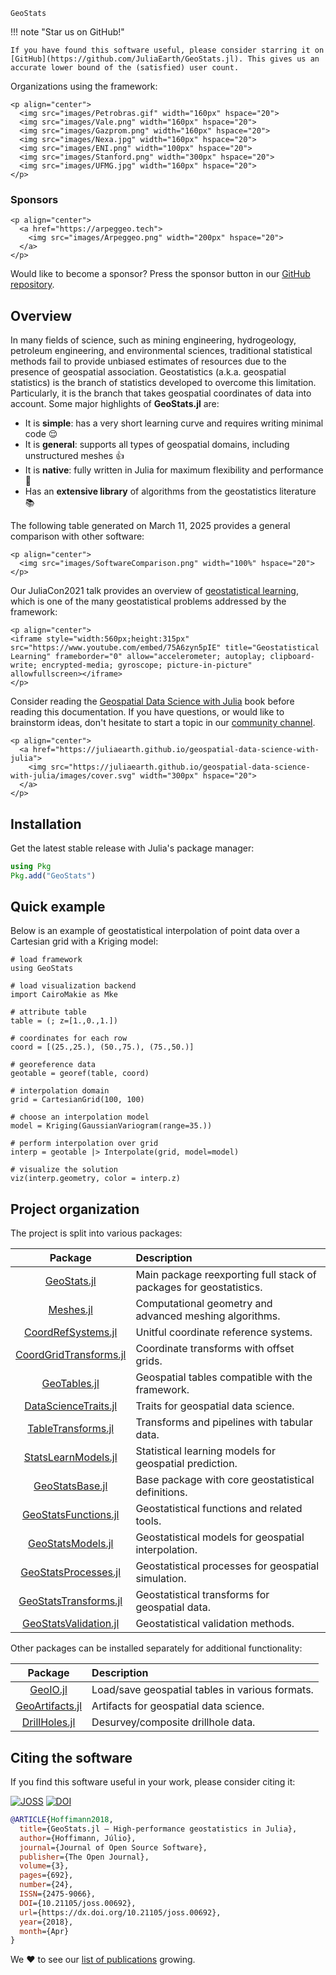 ```@docs
GeoStats
```

!!! note "Star us on GitHub!"

    If you have found this software useful, please consider starring it on
    [GitHub](https://github.com/JuliaEarth/GeoStats.jl). This gives us an
    accurate lower bound of the (satisfied) user count.

Organizations using the framework:

```@raw html
<p align="center">
  <img src="images/Petrobras.gif" width="160px" hspace="20">
  <img src="images/Vale.png" width="160px" hspace="20">
  <img src="images/Gazprom.png" width="160px" hspace="20">
  <img src="images/Nexa.jpg" width="160px" hspace="20">
  <img src="images/ENI.png" width="100px" hspace="20">
  <img src="images/Stanford.png" width="300px" hspace="20">
  <img src="images/UFMG.jpg" width="160px" hspace="20">
</p>
```

### Sponsors

```@raw html
<p align="center">
  <a href="https://arpeggeo.tech">
    <img src="images/Arpeggeo.png" width="200px" hspace="20">
  </a>
</p>
```

Would like to become a sponsor? Press the sponsor button in our
[GitHub repository](https://github.com/JuliaEarth/GeoStats.jl).

## Overview

In many fields of science, such as mining engineering, hydrogeology, petroleum
engineering, and environmental sciences, traditional statistical methods fail
to provide unbiased estimates of resources due to the presence of geospatial
association. Geostatistics (a.k.a. geospatial statistics) is the branch of
statistics developed to overcome this limitation. Particularly, it is the
branch that takes geospatial coordinates of data into account. Some major
highlights of **GeoStats.jl** are:

- It is **simple**: has a very short learning curve and requires writing minimal code 😌
- It is **general**: supports all types of geospatial domains, including unstructured meshes 👍
- It is **native**: fully written in Julia for maximum flexibility and performance 🚀
- Has an **extensive library** of algorithms from the geostatistics literature 📚

The following table generated on March 11, 2025 provides a
general comparison with other software:

```@raw html
<p align="center">
  <img src="images/SoftwareComparison.png" width="100%" hspace="20">
</p>
```

Our JuliaCon2021 talk provides an overview of
[geostatistical learning](https://www.frontiersin.org/journals/applied-mathematics-and-statistics/articles/10.3389/fams.2021.689393/full),
which is one of the many geostatistical problems addressed
by the framework:

```@raw html
<p align="center">
<iframe style="width:560px;height:315px" src="https://www.youtube.com/embed/75A6zyn5pIE" title="Geostatistical Learning" frameborder="0" allow="accelerometer; autoplay; clipboard-write; encrypted-media; gyroscope; picture-in-picture" allowfullscreen></iframe>
</p>
```

Consider reading the [Geospatial Data Science with Julia](https://juliaearth.github.io/geospatial-data-science-with-julia)
book before reading this documentation. If you have questions, or would
like to brainstorm ideas, don't hesitate to start a topic in our
[community channel](about/community.md).

```@raw html
<p align="center">
  <a href="https://juliaearth.github.io/geospatial-data-science-with-julia">
    <img src="https://juliaearth.github.io/geospatial-data-science-with-julia/images/cover.svg" width="300px" hspace="20">
  </a>
</p>
```

## Installation

Get the latest stable release with Julia's package manager:

```julia
using Pkg
Pkg.add("GeoStats")
```

## Quick example

Below is an example of geostatistical interpolation of point data
over a Cartesian grid with a Kriging model:

```@example overview
# load framework
using GeoStats

# load visualization backend
import CairoMakie as Mke

# attribute table
table = (; z=[1.,0.,1.])

# coordinates for each row
coord = [(25.,25.), (50.,75.), (75.,50.)]

# georeference data
geotable = georef(table, coord)

# interpolation domain
grid = CartesianGrid(100, 100)

# choose an interpolation model
model = Kriging(GaussianVariogram(range=35.))

# perform interpolation over grid
interp = geotable |> Interpolate(grid, model=model)

# visualize the solution
viz(interp.geometry, color = interp.z)
```

## Project organization

The project is split into various packages:

| Package | Description |
|:-------:|:------------|
| [GeoStats.jl](https://github.com/JuliaEarth/GeoStats.jl) | Main package reexporting full stack of packages for geostatistics. |
| [Meshes.jl](https://github.com/JuliaGeometry/Meshes.jl) | Computational geometry and advanced meshing algorithms. |
| [CoordRefSystems.jl](https://github.com/JuliaEarth/CoordRefSystems.jl) | Unitful coordinate reference systems. |
| [CoordGridTransforms.jl](https://github.com/JuliaEarth/CoordGridTransforms.jl) | Coordinate transforms with offset grids. |
| [GeoTables.jl](https://github.com/JuliaEarth/GeoTables.jl) | Geospatial tables compatible with the framework. |
| [DataScienceTraits.jl](https://github.com/JuliaML/DataScienceTraits.jl) | Traits for geospatial data science. |
| [TableTransforms.jl](https://github.com/JuliaML/TableTransforms.jl) | Transforms and pipelines with tabular data. |
| [StatsLearnModels.jl](https://github.com/JuliaML/StatsLearnModels.jl) | Statistical learning models for geospatial prediction. |
| [GeoStatsBase.jl](https://github.com/JuliaEarth/GeoStatsBase.jl) | Base package with core geostatistical definitions. |
| [GeoStatsFunctions.jl](https://github.com/JuliaEarth/GeoStatsFunctions.jl) | Geostatistical functions and related tools. |
| [GeoStatsModels.jl](https://github.com/JuliaEarth/GeoStatsModels.jl) | Geostatistical models for geospatial interpolation. |
| [GeoStatsProcesses.jl](https://github.com/JuliaEarth/GeoStatsProcesses.jl) | Geostatistical processes for geospatial simulation. |
| [GeoStatsTransforms.jl](https://github.com/JuliaEarth/GeoStatsTransforms.jl) | Geostatistical transforms for geospatial data. |
| [GeoStatsValidation.jl](https://github.com/JuliaEarth/GeoStatsValidation.jl) | Geostatistical validation methods. |

Other packages can be installed separately for additional functionality:

| Package | Description |
|:-------:|:------------|
| [GeoIO.jl](https://github.com/JuliaEarth/GeoIO.jl) | Load/save geospatial tables in various formats. |
| [GeoArtifacts.jl](https://github.com/JuliaEarth/GeoArtifacts.jl) | Artifacts for geospatial data science. |
| [DrillHoles.jl](https://github.com/JuliaEarth/DrillHoles.jl) | Desurvey/composite drillhole data. |

## Citing the software

If you find this software useful in your work, please consider citing it: 

[![JOSS](https://img.shields.io/badge/JOSS-10.21105%2Fjoss.00692-brightgreen?style=flat-square)](https://doi.org/10.21105/joss.00692)
[![DOI](https://img.shields.io/badge/DOI-10.5281%2Fzenodo.3875233-blue?style=flat-square)](https://zenodo.org/badge/latestdoi/33827844)

```bibtex
@ARTICLE{Hoffimann2018,
  title={GeoStats.jl – High-performance geostatistics in Julia},
  author={Hoffimann, Júlio},
  journal={Journal of Open Source Software},
  publisher={The Open Journal},
  volume={3},
  pages={692},
  number={24},
  ISSN={2475-9066},
  DOI={10.21105/joss.00692},
  url={https://dx.doi.org/10.21105/joss.00692},
  year={2018},
  month={Apr}
}
```

We ❤ to see our [list of publications](resources/publications.md) growing.

